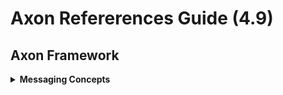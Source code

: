 # Axon Refererences Guide (4.9)

## Axon Framework
<details>
<summary>
<b>Messaging Concepts</b>
</summary>

### Messaging Concepts

#### Ý tưởng cốt lõi:
Một trong những khái niệm quan trọng nhất trong Axon là messaging (nhắn tin). Mọi giao tiếp giữa các thành phần trong ứng dụng Axon đều được thực hiện qua các đối tượng message. Điều này mang lại cho các thành phần tính **location transparency** (tính trong suốt về vị trí), nghĩa là chúng không cần biết về các thành phần khác nằm ở đâu, giúp dễ dàng mở rộng và phân tán hệ thống khi cần thiết.

#### Các loại message:
Mặc dù tất cả các message đều triển khai interface `Message`, nhưng chúng có sự phân biệt rõ ràng giữa các loại khác nhau và cách chúng được xử lí.

> **Lưu ý**:
> - Tất cả các message đều là bất biến (immutable). Điều này có nghĩa là một khi một message được tạo ra, nó không thể bị thay đổi.
> - Nếu bạn cần "lưu trữ" thêm dữ liệu vào một message, thực chất bạn đang tạo ra một message mới dựa trên message cũ, với thông tin bổ sung được thêm vào.
> - Tính bất biến này đảm bảo rằng các message an toàn để sử dụng trong môi trường đa luồng và phân tán, vì bạn không cần lo lắng về việc một luồng nào đó vô tình thay đổi nội dung của một message mà các luồng khác đang sử dụng.

#### Cấu trúc của message:
Mỗi message bao gồm 3 phần chính:
1. **Payload (tải trọng)**: Đây là phần dữ liệu chức năng của message, mô tả ý nghĩa của message đó. Ví dụ, trong một Command (lệnh), payload có thể chứa thông tin về hành động cần thực hiện.
2. **Metadata (siêu dữ liệu)**: Metadata cung cấp ngữ cảnh cho message, ví dụ như thông tin về nguồn gốc của message, thông tin theo dõi (tracing) hoặc thông tin bảo mật.
3. **Unique identifier (định danh duy nhất)**: Mỗi message có một định danh duy nhất để phân biệt nó với các message khác trong hệ thống.

### Commands

Commands thể hiện một ý định thay đổi trạng thái của ứng dụng. Ví dụ: chúng ta có thể có một `PlaceOrderCommand` để tạo một đơn hàng mới, hoặc một `UpdateProductCommand` để cập nhật thông tin sản phẩm.

Command thường được triển khai dưới dạng các Plain Old Java Objects (POJOs), lý tưởng nhất là các POJO read-only. Khi được gửi đi, chúng sẽ được gói bên trong một `CommandMessage` để cung cấp thêm thông tin ngữ cảnh.

Mỗi command chỉ luôn có **một và chỉ một đích đến** cụ thể. Mặc dù người gửi không quan tâm thành phần nào sẽ xử lý lệnh hoặc thành phần đó nằm ở đâu, nhưng họ có thể muốn biết được kết quả của việc xử lí lệnh đó.

Chính vì vậy, các command được gửi qua **Command Bus** cho phép trả về một kết quả. Điều này giúp người gửi có thể biết được lệnh đã được xử lý thành công hay không, hoặc có thể nhận được dữ liệu mới từ quá trình xử lý lệnh.

### Events
Events là các đối tượng mô tả một sự kiện đã xảy ra trong ứng dụng. Nguồn điển hình của event thường là từ các Aggregate. Khi một điều quan trọng xảy ra bên trong Aggregate, nó sẽ phát ra một event.

Trong Axon Framework, events có thể là bất kì đối tượng nào, tuy nhiên chúng ta nên đảm bảo rằng tất cả các events đều có thể tuần tự hóa (serializable) để dễ dàng lưu trữ và truyền tải.

#### Event Message
Khi events được gửi đi, Axon sẽ đóng gói chúng trong một `EventMessage`. Loại `Message` cụ thể được sử dụng phụ thuộc vảo nguồn gốc của event:
- Nếu event được phát ra bởi một Aggregate, nó sẽ được đóng gói trong một `DomainEventMessage` (là một lớp con của EventMessage).
- Các event khác sẽ được đóng gói trong một `EventMessage` thông thường.

Ngoài các thuộc tính chung của `Message` như `Identifier` (định danh duy nhất), `EventMessage` còn chứa một `timestamp` (thời gian xảy ra sự kiện).

`DomainEventMessage` còn chứa thêm thông tin về `type` và `identifier` của Aggregate đã phát ra event, cùng với `sequence number` của event trong dòng sự kiện của Aggregate, cho phép tái tạo lại thứ tự các sự kiện đã xảy ra.

> **Note**:
> - Mặc dù `DomainEventMessage` chứa tham chiếu đến `Aggregate Identifier`, chúng ta vẫn nên đưa `identifier` này vào trong bản thân đối tượng Event
> - `Identifier` trong `DomainEventMessage` được `EventStore` sử dụng để lưu trữ các sự kiện và có thể không phải lúc nào cũng cung cấp một giá trị đáng tin cậy cho các mục đích khác.

#### Payload và MetaData
Đối tượng event gốc được lưu trữ dưới dạng `payload` của một `EventMessage`. Bên cạnh `payload`, ta có thể lưu trữ thêm thông tin trong `metadata` của `EventMessage`. `Metadata` thường được sử dụng để lưu trữ thông tin bổ sung về một event, không phải là thông tin liên quan đến nghiệp vụ chính, ví dụ như thông tin kiểm toán (auditing), cho phép chúng ta biết được hoàn cảnh mà một Event được phát ra như tài khoản người dùng đã kích hoạt quá trình xử lý hạo8c tên cũa máy đã xử lý event.

> **Note**
> - Nói chung, không nên dựa vào thông tin bên trong **metadata** để đưa ra các quyết định liên quan đến nghiệp vụ (business decisions). Nếu cần làm như vậy, có thể thông tin đó nên được đưa vào trong chính bản thân event.

#### Tính bất biến và thiết kế Event
Mặc dù không bắt buộc, nhưng nên thiết kế các `domain event` là bất biến (immutable), tốt nhất là bằng cách khai báo tất cả các trường là final và khởi tạo event trong constructor. Có thể cân nhắc sử dụng pattern Builder nếu việc xây dựng Event trở nên quá phức tạp.

> **Note**
> - Mặc dù **domain event** về mặt kỹ thuật biểu thị cho một sự thay đổi trạng thái, ta cũng nên cố gắng nắm bắt được ý định của sự thay đổi trạng thái đó trong event.
> - Một cách hay là sử dụng một lớp trừu tượng để biểu diễn sự kiện thay đổi trạng thái chung, và sau đó tạo các lớp con cụ thể để thể hiện ý định của sự thay đổi. Ví dụ: có thể có một lớp trừu tượng **AddressChangedEvent**, và hai lớp con **ContactMovedEvent** và **AddressCorrectedEvent** để nắm bắt ý định của sự thay đổi địa chỉ. 
> - Một số trình lắng nghe (listener) không quan tâm đến ý định (ví dụ: các trình lắng nghe cập nhật cơ sở dữ liệu), chúng sẽ lắng nghe loại trừu tượng. Trong khi đó, các trình lắng nghe khác quan tâm đến ý định và sẽ lắng nghe các loại con cụ thể (ví dụ: để gửi email xác nhận thay đổi địa chỉ cho khách hàng).

#### Gửi Event
Khi gửi một event trên `Event Bus`, cần đóng gói nó trong một `EventMessage`. `GenericEventMessage` là một triển khai cho phép đóng gói Event của mình trong một Message. Chúng ta có thể sử dụng constructor hoặc phương thức static `asEventMessage()`. Phương thức này sẽ kiểm tra xem tham số đã triển khai interface `Message` hay chưa. Nếu có, nó sẽ được trả về trực tiếp (nếu nó triển khai `EventMessage`) hoặc nó sẽ trả về một `GenericEventMessage` mới sử dụng `payload` và `metadata` của `Message` đã cho. Nếu một Event được áp dụng (xuất bản - publish) bởi một Aggregate, Axon sẽ tự động đóng gói Event trong một `DomainEventMessage` chứa `Identifier`, `Type` và `Sequence Number` của Aggregate.

### Các section liên quan khác:
1. **[Anatomy of Message](/my-notes/anatomy-of-message.md)**

2. **[Message Correlation](/my-notes/message-correlation.md)**

3. **[Message Intercepting - part 01](/my-notes/message-intercepting-01.md)**

4. **[Unit of Work](/my-notes/unit-of-work.md)**
</details>